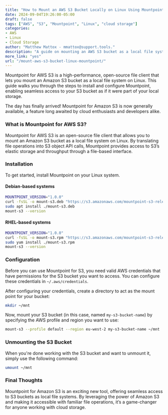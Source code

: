 ```yaml
---
title: "How to Mount an AWS S3 Bucket Locally on Linux Using Mountpoint"
date: 2024-09-04T19:26:00-05:00
draft: false
tags: ["AWS", "S3", "Mountpoint", "Linux", "cloud storage"]
categories:
- AWS
- Linux
- Cloud Storage
author: "Matthew Mattox - mmattox@support.tools."
description: "A guide on mounting an AWS S3 bucket as a local file system on Linux using Mountpoint."
more_link: "yes"
url: "/mount-aws-s3-bucket-linux-mountpoint/"
---
```


Mountpoint for AWS S3 is a high-performance, open-source file client that lets you mount an Amazon S3 bucket as a local file system on Linux. This guide walks you through the steps to install and configure Mountpoint, enabling seamless access to your S3 bucket as if it were part of your local storage.

<!--more-->

The day has finally arrived! Mountpoint for Amazon S3 is now generally available, a feature long awaited by cloud enthusiasts and developers alike.

### What is Mountpoint for AWS S3?

Mountpoint for AWS S3 is an open-source file client that allows you to mount an Amazon S3 bucket as a local file system on Linux. By translating file operations into S3 object API calls, Mountpoint provides access to S3’s elastic storage and throughput through a file-based interface.

### Installation

To get started, install Mountpoint on your Linux system.

#### Debian-based systems

```bash
MOUNTPOINT_VERSION="1.0.0"
curl -fsSL -o mount-s3.deb "https://s3.amazonaws.com/mountpoint-s3-release/${MOUNTPOINT_VERSION}/x86_64/mount-s3-${MOUNTPOINT_VERSION}-x86_64.deb"
sudo apt install ./mount-s3.deb
mount-s3 --version
```

#### RHEL-based systems

```bash
MOUNTPOINT_VERSION="1.0.0"
curl -fsSL -o mount-s3.rpm "https://s3.amazonaws.com/mountpoint-s3-release/${MOUNTPOINT_VERSION}/x86_64/mount-s3-${MOUNTPOINT_VERSION}-x86_64.rpm"
sudo yum install ./mount-s3.rpm
mount-s3 --version
```

### Configuration

Before you can use Mountpoint for S3, you need valid AWS credentials that have permissions for the S3 bucket you want to access. You can configure these credentials in `~/.aws/credentials`.

After configuring your credentials, create a directory to act as the mount point for your bucket:

```bash
mkdir ~/mnt
```

Now, mount your S3 bucket (in this case, named `my-s3-bucket-name`) by specifying the AWS profile and region you want to use:

```bash
mount-s3 --profile default --region eu-west-2 my-s3-bucket-name ~/mnt
```

### Unmounting the S3 Bucket

When you're done working with the S3 bucket and want to unmount it, simply use the following command:

```bash
umount ~/mnt
```

### Final Thoughts

Mountpoint for Amazon S3 is an exciting new tool, offering seamless access to S3 buckets as local file systems. By leveraging the power of Amazon S3 and making it accessible with familiar file operations, it’s a game-changer for anyone working with cloud storage.
